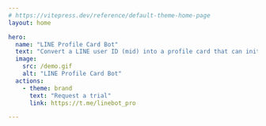 ```yaml
---
# https://vitepress.dev/reference/default-theme-home-page
layout: home

hero:
  name: "LINE Profile Card Bot"
  text: "Convert a LINE user ID (mid) into a profile card that can initiate a chat"
  image:
    src: /demo.gif
    alt: "LINE Profile Card Bot"
  actions:
    - theme: brand
      text: "Request a trial"
      link: https://t.me/linebot_pro

---
```


